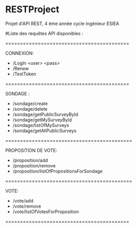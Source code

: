 # RESTProject
Projet d'API REST, 4 ème année  cycle ingénieur ESIEA

#Liste des requêtes API disponibles : 

==========================================

CONNEXION:

 - /LogIn \<user\> \<pass\>
 - /Renew <token>
 - /TestToken <token>
 
==========================================

SONDAGE :

 - /sondage/create <nom> <description> <token> <prive>
 - /sondage/delete <id> <token>
 - /sondage/getPublicSurveyById <id>
 - /sondage/getMySurveyById <id> <token>
 - /sondage/listOfMySurveys <token>
 - /sondage/getAllPublicSurveys
 
===========================================

PROPOSITION DE VOTE:

 - /proposition/add <associatedSurvey> <lieu> <date> <token>
 - /proposition/remove <id> <token>
 - /proposition/listOfPropositionsForSondage <associatedSurvey>
 
===========================================

VOTE:
 - /vote/add <associatedProposition> <token>
 - /vote/remove <id> <token>
 - /vote/listOfVotesForProposition <associatedProposition>
 
==========================================
